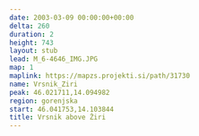 ```yaml
---
date: 2003-03-09 00:00:00+00:00
delta: 260
duration: 2
height: 743
layout: stub
lead: M_6-4646_IMG.JPG
map: 1
maplink: https://mapzs.projekti.si/path/31730
name: Vrsnik_Ziri
peak: 46.021711,14.094982
region: gorenjska
start: 46.041753,14.103844
title: Vrsnik above Žiri
---
```

